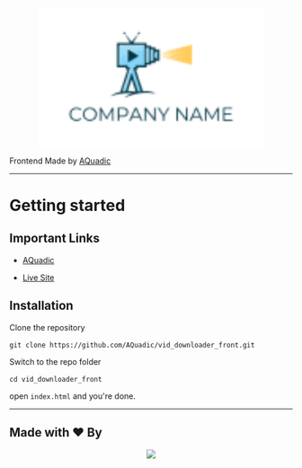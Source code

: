 <p align="center"><a href="https://aquadic.github.io/vid_downloader_front" target="_blank"><img src="./images/logo.webp" width="400"></a></p>

Frontend Made by [AQuadic](https://aquadic.com)

----------

# Getting started

## Important Links

- [AQuadic](https://aquadic.com)

- [Live Site](https://aquadic.github.io/vid_downloader_front)

## Installation

Clone the repository

    git clone https://github.com/AQuadic/vid_downloader_front.git

Switch to the repo folder

    cd vid_downloader_front

open `index.html` and you're done.

----------

## Made with ♥ By

<p align="center"><a href="https://AQuadic.com" target="_blank"><img src="https://AQuadic.com/img/logo.svg" width="200"></a></p>

